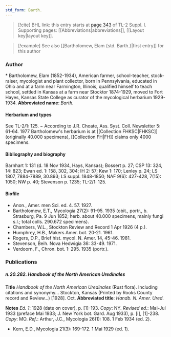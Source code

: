 ```yaml
---
std_form: Barth.
---
```


> [!cite] BHL link: this entry starts at [page 343](https://www.biodiversitylibrary.org/page/33265070) of TL-2 Suppl. I.
> Supporting pages: [[Abbreviations|abbreviations]], [[Layout key|layout key]].

> [!example] See also [[Bartholomew, Elam {std. Barth.}|first entry]] for this author

### Author

\* Bartholomew, Elam (1852-1934), American farmer, school-teacher, stock-raiser, mycologist and plant collector, born in Pennsylvania, educated in Ohio and at a farm near Farmington, Illinois, qualified himself to teach school, settled in Kansas at a farm near Stocktor 1874-1929, moved to Fort Hayes, Kansas State College as curator of the mycological herbarium 1929-1934. 
**Abbreviated name**: *Barth.*

#### Herbarium and types

See TL-2/1: 125. − According to J.R. Choate, Ass. Syst. Coll. Newsletter 5: 61-64. 1977 Bartholomew's herbarium is at [[Collection FHKSC|FHKSC]] (originally 40.000 specimens), [[Collection FH|FH]] claims only 4000 specimens.

#### Bibliography and biography

Barnhart 1: 131 (d. 18 Nov 1934, Hays, Kansas); Bossert p. 27; CSP 13: 324, 14: 823; Ewan ed. 1: 158, 302, 304; IH 2: 57; Kew 1: 170; Lenley p. 24; LS 1807, 7884-7889, 30.893; LS suppl. 1848-1850; NAF 9(6): 427-428, 7(15): 1050; NW p. 40; Stevenson p. 1235; TL-2/1: 125.

#### Biofile

- Anon., Amer. men Sci. ed. 4. 57. 1927.
- Bartholomew, E.T., Mycologia 27(2): 91-95. 1935 (obit., portr., b. Strasburg, Pa. 9 Jun 1852; herb. about 40.000 specimens, mainly fungi s.l.; total colls. 290.672 specimens).
- Chambers, W.L., Stockton Review and Record 1 Apr 1926 (4 p.).
- Humphrey, H.B., Makers Amer. bot. 20-21. 1961.
- Rogers, D.P., Brief hist. mycol. N. Amer. 14, 45-46. 1981.
- Stevenson, Beih. Nova Hedwigia 36: 33-49. 1971.
- Verdoorn, F., Chron. bot. 1: 295. 1935 (portr.).

### Publications

##### n.20.282. Handbook of the North American Uredinales

**Title**
*Handbook of the North American Uredinales* (Rust flora). Including citations and synonymy... Stockton, Kansas (Printed by Rooks County record and Review...) \[1928\]. Oct.
**Abbreviated title**: *Handb. N. Amer. Ured.*

**Notes**
*Ed. 1*: 1928 (date on cover), p. \[1\]-193. *Copy*: NY.
*Revised ed*.: Mai-Jul 1933 (preface Mai 1933; J. New York bot. Gard. Aug 1933), p. \[i\], \[1\]-238. *Copy*: MO.
*Ref*.: Arthur, J.C., Mycologia 26(1): 108. 1 Feb 1934 (ed. 2).
- Kern, E.D., Mycologia 21(3): 169-172. 1 Mai 1929 (ed. 1).


